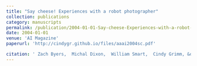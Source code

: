 ```yaml
---
title: "Say cheese! Experiences with a robot photographer"
collection: publications
category: manuscripts
permalink: /publication/2004-01-01-Say-cheese-Experiences-with-a-robot-photographer
date: 2004-01-01
venue: 'AI Magazine'
paperurl: 'http://cindygr.github.io/files/aaai2004sc.pdf'

citation: ' Zach Byers,  Michal Dixon,  William Smart,  Cindy Grimm, &quot;Say cheese! Experiences with a robot photographer.&quot; AI Magazine, 2004.'
---
```


